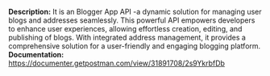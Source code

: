 **Description:**
        It is an  Blogger App API -a dynamic solution for managing user blogs and addresses seamlessly. This powerful API empowers developers to enhance user experiences, allowing effortless creation, editing, and publishing of blogs. With integrated address management, it provides a comprehensive solution for a user-friendly and engaging blogging platform.
**Documentation:**
      https://documenter.getpostman.com/view/31891708/2s9YkrbfDb

